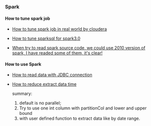 ### Spark


#### How to tune spark job

- [How to tune spark job in real world by cloudera](https://blog.cloudera.com/how-to-tune-your-apache-spark-jobs-part-2/)
- [How to tune sparksql for spark3.0](https://blog.cloudera.com/how-does-apache-spark-3-0-increase-the-performance-of-your-sql-workloads/)

- [When try to read spark source code, we could use 2010 version of spark, I have readed some of them, it's clear!](https://github.com/apache/spark/tree/5b021ce0990ec675afc6939cc2c06f041c973d17/core/src/main/scala/spark)


#### How to use Spark
- [How to read data with JDBC connection](https://www.cnblogs.com/wwxbi/p/6978774.html)
- [How to reduce extract data time](https://www.jianshu.com/p/83d273dfea1c)
  
  summary:
  1. default is no parallel;
  2. Try to use one int column with partitionCol and lower and upper bound
  3. with user defined function to extract data like by date range.